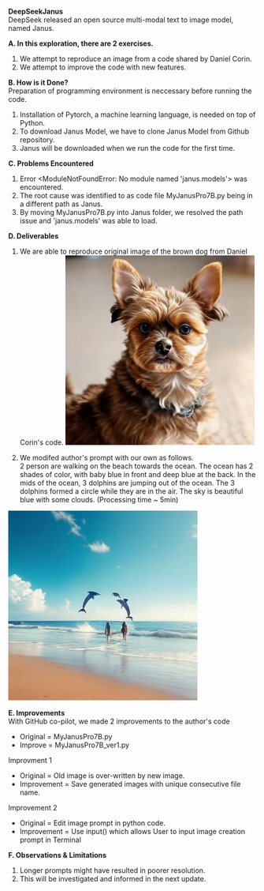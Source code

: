 **DeepSeekJanus**  
DeepSeek released an open source multi-modal text to image model, named Janus.  

**A. In this exploration, there are 2 exercises.**
1. We attempt to reproduce an image from a code shared by Daniel Corin.
2. We attempt to improve the code with new features.

**B. How is it Done?**  
Preparation of programming environment is neccessary before running the code.
1. Installation of Pytorch, a machine learning language, is needed on top of Python.
2. To download Janus Model, we have to clone Janus Model from Github repository.
3. Janus will be downloaded when we run the code for the first time.

**C. Problems Encountered**  
1. Error <ModuleNotFoundError: No module named 'janus.models'> was encountered.
2. The root cause was identified to as code file MyJanusPro7B.py being in a different path as Janus.
3. By moving MyJanusPro7B.py into Janus folder, we resolved the path issue and 'janus.models' was able to load.

**D. Deliverables**  
1. We are able to reproduce original image of the brown dog from Daniel Corin's code.
   ![alt text](https://github.com/lviviol/DeepSeekJanus/blob/9068ff0db2ddd61a7d5311d17ce9da37e993cd92/img_0.jpg?raw=true)

2. We modifed author's prompt with our own as follows.  
2 person are walking on the beach towards the ocean. The ocean has 2 shades of color, with baby blue in front and deep blue at the back. In the mids of the ocean, 3 dolphins are jumping out of the ocean. The 3 dolphins formed a circle while they are in the air. The sky is beautiful blue with some clouds.  (Processing time ~ 5min)

![alt text](https://github.com/lviviol/DeepSeekJanus/blob/c61d733bd3ff87df1282c46abe5948b7be28788a/img_1.jpg?raw=true)

**E. Improvements**  
With GitHub co-pilot, we made 2 improvements to the author's code
- Original = MyJanusPro7B.py
- Improve = MyJanusPro7B_ver1.py

Improvment 1  
- Original = Old image is over-written by new image.
- Improvement =  Save generated images with unique consecutive file name.

Improvement 2
- Original = Edit image prompt in python code.
- Improvement = Use input() which allows User to input image creation prompt in Terminal

**F. Observations & Limitations**  
1. Longer prompts might have resulted in poorer resolution.
2. This will be investigated and informed in the next update. 

